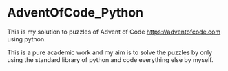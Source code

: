 # AdventOfCode_Python

This is my solution to puzzles of Advent of Code <a href="https://adventofcode.com">https://adventofcode.com</a> using
python.

This is a pure academic work and my aim is to solve the puzzles by only using the standard library of python and code
everything else by myself.
